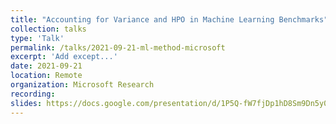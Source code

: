 ```yaml
---
title: "Accounting for Variance and HPO in Machine Learning Benchmarks"
collection: talks
type: 'Talk'
permalink: /talks/2021-09-21-ml-method-microsoft
excerpt: 'Add except...'
date: 2021-09-21
location: Remote
organization: Microsoft Research
recording:
slides: https://docs.google.com/presentation/d/1P5Q-fW7fjDp1hD8Sm9Dn5y0xXdrXcCBTSpS7FGlCRus/edit?usp=sharing
---
```

